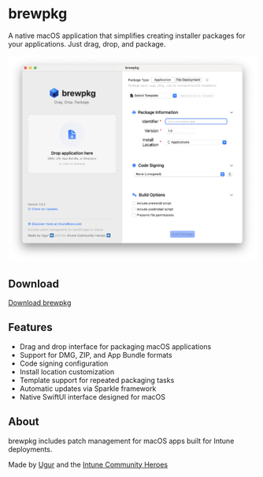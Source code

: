 # brewpkg

A native macOS application that simplifies creating installer packages for your applications. Just drag, drop, and package.

![brewpkg Screenshot](screenshot.png)

## Download

[Download brewpkg](https://github.com/ugurkocde/brewpkg/raw/refs/heads/main/releases/brewpkg.pkg)

## Features

- Drag and drop interface for packaging macOS applications
- Support for DMG, ZIP, and App Bundle formats
- Code signing configuration
- Install location customization
- Template support for repeated packaging tasks
- Automatic updates via Sparkle framework
- Native SwiftUI interface designed for macOS

## About

brewpkg includes patch management for macOS apps built for Intune deployments.

Made by [Ugur](https://github.com/ugurkocde) and the [Intune Community Heroes](https://intunebrew.com)